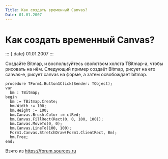 ```yaml
---
Title: Как создать временный Canvas?
Date: 01.01.2007
---
```



Как создать временный Canvas?
=============================

::: {.date}
01.01.2007
:::

Создайте Bitmap, и воспользуйтесь свойством холста TBitmap-а, чтобы
рисовать на нём. Следующий пример создаёт Bitmap, рисует на его
canvas-е, рисует canvas на форме, а затем освобождает bitmap.

    procedure TForm1.Button1Click(Sender: TObject); 
    var 
      bm : TBitmap; 
    begin 
      bm := TBitmap.Create; 
      bm.Width := 100; 
      bm.Height := 100; 
      bm.Canvas.Brush.Color := clRed; 
      bm.Canvas.FillRect(Rect(0, 0, 100, 100)); 
      bm.Canvas.MoveTo(0, 0); 
      bm.Canvas.LineTo(100, 100); 
      Form1.Canvas.StretchDraw(Form1.ClientRect, Bm); 
      bm.Free; 
    end;

Взято из <https://forum.sources.ru>

